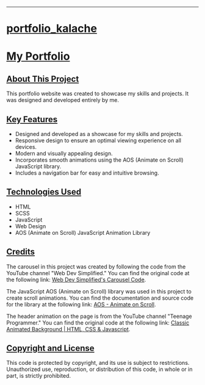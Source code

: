 ---

# [portfolio_kalache](https://github.com/devnacer/portfolio_kalache#portfolio_kalache)

# [My Portfolio](https://github.com/devnacer/portfolio_kalache#my-portfolio)

## [About This Project](https://github.com/devnacer/portfolio_kalache#about-this-project)

This portfolio website was created to showcase my skills and projects. It was designed and developed entirely by me.

## [Key Features](https://github.com/devnacer/portfolio_kalache#key-features)

- Designed and developed as a showcase for my skills and projects.
- Responsive design to ensure an optimal viewing experience on all devices.
- Modern and visually appealing design.
- Incorporates smooth animations using the AOS (Animate on Scroll) JavaScript library.
- Includes a navigation bar for easy and intuitive browsing.

## [Technologies Used](https://github.com/devnacer/portfolio_kalache#technologies-used)

- HTML
- SCSS
- JavaScript
- Web Design
- AOS (Animate on Scroll) JavaScript Animation Library

## [Credits](https://github.com/devnacer/portfolio_kalache#credits)

The carousel in this project was created by following the code from the YouTube channel "Web Dev Simplified." You can find the original code at the following link: [Web Dev Simplified's Carousel Code](https://github.com/WebDevSimplified/js-css-carousel).

The JavaScript AOS (Animate on Scroll) library was used in this project to create scroll animations. You can find the documentation and source code for the library at the following link: [AOS - Animate on Scroll](https://github.com/michalsnik/aos).

The header animation on the page is from the YouTube channel "Teenage Programmer." You can find the original code at the following link: [Classic Animated Background | HTML, CSS & Javascript](https://github.com/WebDevSimplified/js-css-carousel).

## [Copyright and License](https://github.com/devnacer/portfolio_kalache#copyright-and-license)

This code is protected by copyright, and its use is subject to restrictions. Unauthorized use, reproduction, or distribution of this code, in whole or in part, is strictly prohibited.
